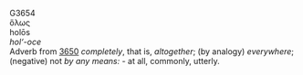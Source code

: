 <body>
  <p>G3654<br>  ὅλως  <br> holōs  <br><i>hol‘-oce </i><br>Adverb from <a href="g3650.htm">3650</a>  <i>completely</i>, that is, <i>altogether</i>; (by analogy) <i>everywhere</i>; (negative) not <i>by</i> <i>any</i> <i>means:</i> - at all, commonly, utterly.<br></p>
 </body>